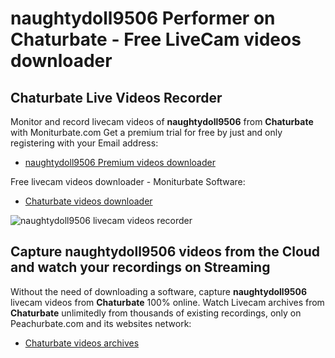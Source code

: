 # naughtydoll9506 Performer on Chaturbate - Free LiveCam videos downloader

## Chaturbate Live Videos Recorder

Monitor and record livecam videos of **naughtydoll9506** from **Chaturbate** with Moniturbate.com
Get a premium trial for free by just and only registering with your Email address:
* [naughtydoll9506 Premium videos downloader](https://moniturbate.com/request-demo-licence-key.html)

Free livecam videos downloader - Moniturbate Software:
* [Chaturbate videos downloader](https://moniturbate.com/moniturbate-download-software.html)

![naughtydoll9506 livecam videos recorder](https://peachurnet.com/templates/moniturbate-software.png)


## Capture naughtydoll9506 videos from the Cloud and watch your recordings on Streaming

Without the need of downloading a software, capture **naughtydoll9506** livecam videos from **Chaturbate** 100% online.
Watch Livecam archives from **Chaturbate** unlimitedly from thousands of existing recordings, only on Peachurbate.com and its websites network:
* [Chaturbate videos archives](https://peachurnet.com/)